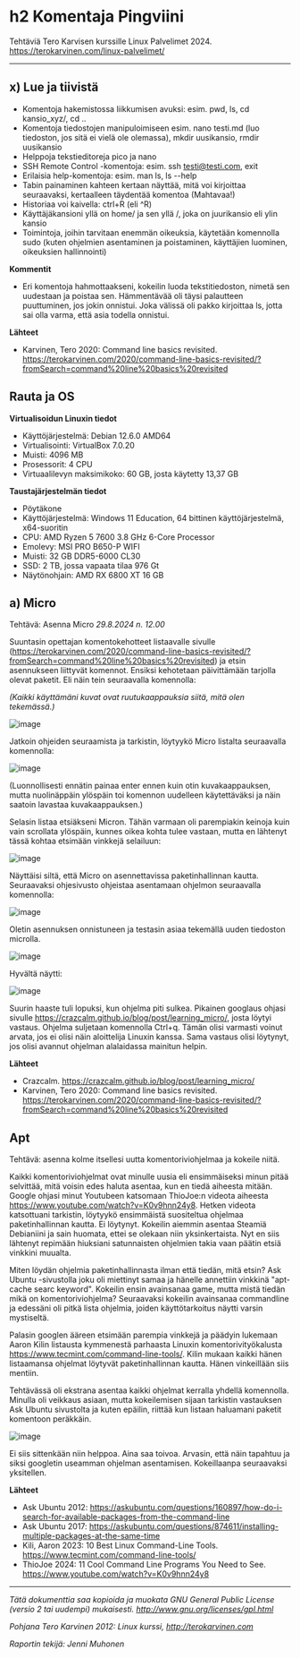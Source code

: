 # h2 Komentaja Pingviini

Tehtäviä Tero Karvisen kurssille Linux Palvelimet 2024. https://terokarvinen.com/linux-palvelimet/

---

## x) Lue ja tiivistä

- Komentoja hakemistossa liikkumisen avuksi: esim. pwd, ls, cd kansio_xyz/, cd ..
- Komentoja tiedostojen manipuloimiseen esim. nano testi.md (luo tiedoston, jos sitä ei vielä ole olemassa), mkdir uusikansio, rmdir uusikansio
- Helppoja tekstieditoreja pico ja nano
- SSH Remote Control -komentoja: esim. ssh testi@testi.com, exit
- Erilaisia help-komentoja: esim. man ls, ls --help
- Tabin painaminen kahteen kertaan näyttää, mitä voi kirjoittaa seuraavaksi, kertaalleen täydentää komentoa (Mahtavaa!)
- Historiaa voi kaivella: ctrl+R (eli ^R)
- Käyttäjäkansioni yllä on home/ ja sen yllä /, joka on juurikansio eli ylin kansio
- Toimintoja, joihin tarvitaan enemmän oikeuksia, käytetään komennolla sudo (kuten ohjelmien asentaminen ja poistaminen, käyttäjien luominen, oikeuksien hallinnointi) 


**Kommentit**
- Eri komentoja hahmottaakseni, kokeilin luoda tekstitiedoston, nimetä sen uudestaan ja poistaa sen. Hämmentävää oli täysi palautteen puuttuminen, jos jokin onnistui. Joka välissä oli pakko kirjoittaa ls, jotta sai olla varma, että asia todella onnistui.
  
  
**Lähteet**

- Karvinen, Tero 2020: Command line basics revisited. https://terokarvinen.com/2020/command-line-basics-revisited/?fromSearch=command%20line%20basics%20revisited


## Rauta ja OS

**Virtualisoidun Linuxin tiedot**

- Käyttöjärjestelmä: Debian 12.6.0 AMD64
- Virtualisointi: VirtualBox 7.0.20
- Muisti: 4096 MB
- Prosessorit: 4 CPU
- Virtuaalilevyn maksimikoko: 60 GB, josta käytetty 13,37 GB

**Taustajärjestelmän tiedot**

- Pöytäkone
- Käyttöjärjestelmä: Windows 11 Education, 64 bittinen käyttöjärjestelmä, x64-suoritin
- CPU: AMD Ryzen 5 7600 3.8 GHz 6-Core Processor
- Emolevy: MSI PRO B650-P WIFI
- Muisti: 32 GB DDR5-6000 CL30
- SSD: 2 TB, jossa vapaata tilaa 976 Gt
- Näytönohjain: AMD RX 6800 XT 16 GB

## a) Micro

Tehtävä: Asenna Micro
*29.8.2024 n. 12.00*

Suuntasin opettajan komentokehotteet listaavalle sivulle (https://terokarvinen.com/2020/command-line-basics-revisited/?fromSearch=command%20line%20basics%20revisited) ja etsin asennukseen liittyvät komennot. Ensiksi kehotetaan päivittämään tarjolla olevat paketit. Eli näin tein seuraavalla komennolla:

*(Kaikki käyttämäni kuvat ovat ruutukaappauksia siitä, mitä olen tekemässä.)*

![image](https://github.com/user-attachments/assets/522d7df7-ec76-4ba9-8332-7a5203016402)

Jatkoin ohjeiden seuraamista ja tarkistin, löytyykö Micro listalta seuraavalla komennolla:

![image](https://github.com/user-attachments/assets/f6958a0d-39fa-40d6-bece-7f49881f65f5)

(Luonnollisesti ennätin painaa enter ennen kuin otin kuvakaappauksen, mutta nuolinäppäin ylöspäin toi komennon uudelleen käytettäväksi ja näin saatoin lavastaa kuvakaappauksen.)

Selasin listaa etsiäkseni Micron. Tähän varmaan oli parempiakin keinoja kuin vain scrollata ylöspäin, kunnes oikea kohta tulee vastaan, mutta en lähtenyt tässä kohtaa etsimään vinkkejä selailuun:

![image](https://github.com/user-attachments/assets/cf1b18bc-8d04-406b-987e-2a42b4c1ea2e)

Näyttäisi siltä, että Micro on asennettavissa paketinhallinnan kautta. Seuraavaksi ohjesivusto ohjeistaa asentamaan ohjelmon seuraavalla komennolla:

![image](https://github.com/user-attachments/assets/e95d4dac-2a42-4366-ad44-6af0ffb6da69)

Oletin asennuksen onnistuneen ja testasin asiaa tekemällä uuden tiedoston microlla.

![image](https://github.com/user-attachments/assets/e7510446-3598-4a8c-a6e3-23a9d4c2b057)

Hyvältä näytti:

![image](https://github.com/user-attachments/assets/a1810cf3-5f27-4244-9e21-bbc80e58618e)

Suurin haaste tuli lopuksi, kun ohjelma piti sulkea. Pikainen googlaus ohjasi sivulle https://crazcalm.github.io/blog/post/learning_micro/, josta löytyi vastaus. Ohjelma suljetaan komennolla Ctrl+q. Tämän olisi varmasti voinut arvata, jos ei olisi näin aloittelija Linuxin kanssa. Sama vastaus olisi löytynyt, jos olisi avannut ohjelman alalaidassa mainitun helpin.


**Lähteet**

- Crazcalm. https://crazcalm.github.io/blog/post/learning_micro/
- Karvinen, Tero 2020: Command line basics revisited. https://terokarvinen.com/2020/command-line-basics-revisited/?fromSearch=command%20line%20basics%20revisited


## Apt

Tehtävä: asenna kolme itsellesi uutta komentoriviohjelmaa ja kokeile niitä.

Kaikki komentoriviohjelmat ovat minulle uusia eli ensimmäiseksi minun pitää selvittää, mitä voisin edes haluta asentaa, kun en tiedä aiheesta mitään. Google ohjasi minut Youtubeen katsomaan ThioJoe:n videota aiheesta https://www.youtube.com/watch?v=K0v9hnn24y8. Hetken videota katsottuani tarkistin, löytyykö ensimmäistä suositeltua ohjelmaa paketinhallinnan kautta. Ei löytynyt. Kokeilin aiemmin asentaa Steamiä Debianiini ja sain huomata, ettei se olekaan niin yksinkertaista. Nyt en siis lähtenyt repimään hiuksiani satunnaisten ohjelmien takia vaan päätin etsiä vinkkini muualta.

Miten löydän ohjelmia paketinhallinnasta ilman että tiedän, mitä etsin? Ask Ubuntu -sivustolla joku oli miettinyt samaa ja hänelle annettiin vinkkinä "apt-cache searc keyword". Kokeilin ensin avainsanaa game, mutta mistä tiedän mikä on komentoriviohjelma? Seuraavaksi kokeilin avainsanaa commandline ja edessäni oli pitkä lista ohjelmia, joiden käyttötarkoitus näytti varsin mystiseltä.

Palasin googlen ääreen etsimään parempia vinkkejä ja päädyin lukemaan Aaron Kilin listausta kymmenestä parhaasta Linuxin komentorivityökalusta https://www.tecmint.com/command-line-tools/. Kilin mukaan kaikki hänen listaamansa ohjelmat löytyvät paketinhallinnan kautta. Hänen vinkeillään siis mentiin.

Tehtävässä oli ekstrana asentaa kaikki ohjelmat kerralla yhdellä komennolla. Minulla oli veikkaus asiaan, mutta kokeilemisen sijaan tarkistin vastauksen Ask Ubuntu sivustolta ja kuten epäilin, riittää kun listaan haluamani paketit komentoon peräkkäin.

![image](https://github.com/user-attachments/assets/ef0862b5-eb42-413e-8f49-58ceb6a395b9)

Ei siis sittenkään niin helppoa. Aina saa toivoa. Arvasin, että näin tapahtuu ja siksi googletin useamman ohjelman asentamisen. Kokeillaanpa seuraavaksi yksitellen.


**Lähteet**

- Ask Ubuntu 2012: https://askubuntu.com/questions/160897/how-do-i-search-for-available-packages-from-the-command-line
- Ask Ubuntu 2017: https://askubuntu.com/questions/874611/installing-multiple-packages-at-the-same-time
- Kili, Aaron 2023: 10 Best Linux Command-Line Tools. https://www.tecmint.com/command-line-tools/
- ThioJoe 2024: 11 Cool Command Line Programs You Need to See. https://www.youtube.com/watch?v=K0v9hnn24y8

---
  
*Tätä dokumenttia saa kopioida ja muokata GNU General Public License (versio 2 tai uudempi) mukaisesti. http://www.gnu.org/licenses/gpl.html*

*Pohjana Tero Karvinen 2012: Linux kurssi, http://terokarvinen.com*

*Raportin tekijä: Jenni Muhonen*
